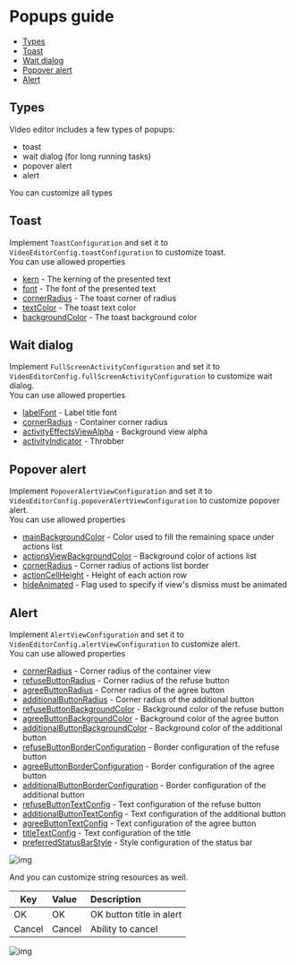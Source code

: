 # Popups guide

- [Types](#Types)
- [Toast](#Toast)
- [Wait dialog](#Wait-dialog)
- [Popover alert](#Popover-alert)
- [Alert](#Alert)

## Types
Video editor includes a few types of popups:
- toast
- wait dialog (for long running tasks)
- popover alert
- alert

You can customize all types

## Toast
Implement ```ToastConfiguration```  and set it to ```VideoEditorConfig.toastConfiguration``` 
to customize toast.  
You can use allowed properties

- [kern](../Example/Example/VideoEditorModule.swift#L81) - The kerning of the presented text
- [font](../Example/Example/VideoEditorModule.swift#L81) - The font of the presented text
- [cornerRadius](../Example/Example/VideoEditorModule.swift#L81) - The toast corner of radius
- [textColor](../Example/Example/VideoEditorModule.swift#L81) - The toast text color
- [backgroundColor](../Example/Example/VideoEditorModule.swift#L81) - The toast background color

## Wait dialog
Implement ```FullScreenActivityConfiguration```  and set it to ```VideoEditorConfig.fullScreenActivityConfiguration``` 
to customize wait dialog.  
You can use allowed properties

- [labelFont](../Example/Example/VideoEditorModule.swift#L359) - Label title font
- [cornerRadius](../Example/Example/VideoEditorModule.swift#L359) - Container corner radius
- [activityEffectsViewAlpha](../Example/Example/VideoEditorModule.swift#L359) - Background view alpha
- [activityIndicator](../Example/Example/VideoEditorModule.swift#L359) - Throbber

## Popover alert

Implement ```PopoverAlertViewConfiguration```  and set it to ```VideoEditorConfig.popoverAlertViewConfiguration``` 
to customize popover alert.  
You can use allowed properties

- [mainBackgroundColor](../Example/Example/VideoEditorModule.swift#L81) - Color used to fill the remaining space under actions list
- [actionsViewBackgroundColor](../Example/Example/VideoEditorModule.swift#L81) - Background color of actions list
- [cornerRadius](../Example/Example/VideoEditorModule.swift#L81) - Corner radius of actions list border
- [actionCellHeight](../Example/Example/VideoEditorModule.swift#L81) - Height of each action row
- [hideAnimated](../Example/Example/VideoEditorModule.swift#L81) - Flag used to specify if view's dismiss must be animated

## Alert
Implement ```AlertViewConfiguration```  and set it to ```VideoEditorConfig.alertViewConfiguration``` 
to customize alert.  
You can use allowed properties

- [cornerRadius](../Example/Example/VideoEditorModule.swift#L704) - Corner radius of the container view
- [refuseButtonRadius](../Example/Example/VideoEditorModule.swift#L706) - Corner radius of the refuse button
- [agreeButtonRadius](../Example/Example/VideoEditorModule.swift#L705) - Corner radius of the agree button
- [additionalButtonRadius](../Example/Example/VideoEditorModule.swift#L732) - Corner radius of the additional button
- [refuseButtonBackgroundColor](../Example/Example/VideoEditorModule.swift#L721) - Background color of the refuse button
- [agreeButtonBackgroundColor](../Example/Example/VideoEditorModule.swift#L722) - Background color of the agree button
- [additionalButtonBackgroundColor](../Example/Example/VideoEditorModule.swift#L733) - Background color of the additional button
- [refuseButtonBorderConfiguration](../Example/Example/VideoEditorModule.swift#L734) - Border configuration of the refuse button
- [agreeButtonBorderConfiguration](../Example/Example/VideoEditorModule.swift#L738) - Border configuration of the agree button
- [additionalButtonBorderConfiguration](../Example/Example/VideoEditorModule.swift#L742) - Border configuration of the additional button
- [refuseButtonTextConfig](../Example/Example/VideoEditorModule.swift#L707) - Text configuration of the refuse button
- [additionalButtonTextConfig](../Example/Example/VideoEditorModule.swift#L746) - Text configuration of the additional button
- [agreeButtonTextConfig](../Example/Example/VideoEditorModule.swift#L714) - Text configuration of the agree button
- [titleTextConfig](../Example/Example/VideoEditorModule.swift#L724) - Text configuration of the title
- [preferredStatusBarStyle](../Example/Example/VideoEditorModule.swift#L753) - Style configuration of the status bar

![img](screenshots/AlertScreen.png)

And you can customize string resources as well.

| Key        |      Value      |   Description |
| ------------- | :----------- | :------------- |
| OK | OK | OK button title in alert
| Cancel | Cancel | Ability to cancel

![img](screenshots/AlertLocalization.png)
